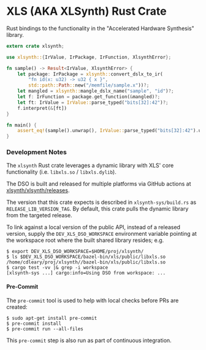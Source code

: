 # XLS (AKA XLSynth) Rust Crate

Rust bindings to the functionality in the "Accelerated Hardware Synthesis" library.

```rust
extern crate xlsynth;

use xlsynth::{IrValue, IrPackage, IrFunction, XlsynthError};

fn sample() -> Result<IrValue, XlsynthError> {
    let package: IrPackage = xlsynth::convert_dslx_to_ir(
        "fn id(x: u32) -> u32 { x }",
        std::path::Path::new("/memfile/sample.x"))?;
    let mangled = xlsynth::mangle_dslx_name("sample", "id")?;
    let f: IrFunction = package.get_function(&mangled)?;
    let ft: IrValue = IrValue::parse_typed("bits[32]:42")?;
    f.interpret(&[ft])
}

fn main() {
    assert_eq!(sample().unwrap(), IrValue::parse_typed("bits[32]:42").unwrap());
}
```

### Development Notes

The `xlsynth` Rust crate leverages a dynamic library with XLS' core functionality (i.e. `libxls.so`
/ `libxls.dylib`).

The DSO is built and released for multiple platforms via GitHub actions at
[xlsynth/xlsynth/releases](https://github.com/xlsynth/xlsynth/releases/).

The version that this crate expects is described in `xlsynth-sys/build.rs` as
`RELEASE_LIB_VERSION_TAG`. By default, this crate pulls the dynamic library from the targeted
release.

To link against a local version of the public API, instead of a released version, supply the
`DEV_XLS_DSO_WORKSPACE` environment variable pointing at the workspace root where the built shared
library resides; e.g.

```shell
$ export DEV_XLS_DSO_WORKSPACE=$HOME/proj/xlsynth/
$ ls $DEV_XLS_DSO_WORKSPACE/bazel-bin/xls/public/libxls.so
/home/cdleary/proj/xlsynth//bazel-bin/xls/public/libxls.so
$ cargo test -vv |& grep -i workspace
[xlsynth-sys ...] cargo:info=Using DSO from workspace: ...
```

#### Pre-Commit

The `pre-commit` tool is used to help with local checks before PRs are created:

```shell
$ sudo apt-get install pre-commit
$ pre-commit install
$ pre-commit run --all-files
```

This `pre-commit` step is also run as part of continuous integration.
